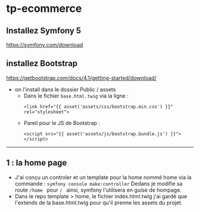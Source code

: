 # tp-ecommerce
## Installez Symfony 5 
  https://symfony.com/download
  
## installez Bootstrap
  https://getbootstrap.com/docs/4.1/getting-started/download/
  - on l'install dans le dossier Public / assets
    - Dans le fichier ``` base.html.twig ``` via la ligne :
      ```
      <link href="{{ asset('assets/css/bootstrap.min.css') }}" rel="stylesheet">
      ```
    - Pareil pour le JS de Bootstrap : 
      ```
      <script src="{{ asset('assets/js/bootstrap.bundle.js') }}"></script> 
      ```

***


## 1 : la home page
- J'ai conçu un controler et un template pour la home nommé home via la commande :
      ```
      symfony console make:controller
      ```
  Dedans je modifie sa route ```/home ``` pour ```/ ``` ainsi, symfony l'utilisera en guise de hompage.
 - Dans le repo template > home, le fichier index.html.twig j'ai gardé que l'extends de la base.html.twig pour qu'il prenne les assets du projet.
